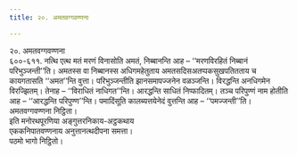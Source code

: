 ```yaml
---
title: २०. अमतवग्गवण्णना

---
```

२०. अमतवग्गवण्णना  
६००-६११. नत्थि एत्थ मतं मरणं विनासोति अमतं, निब्बानन्ति आह – ‘‘मरणविरहितं निब्बानं परिभुञ्‍जन्ती’’ति। अमतस्स वा निब्बानस्स अधिगमहेतुताय अमतसदिसअतप्पकसुखपतितताय च कायगतासति ‘‘अमत’’न्ति वुत्ता। परिभुञ्‍जन्तीति झानसमापज्‍जनेन वळञ्‍जन्ति। विरद्धन्ति अनधिगमेन विरज्झितम्। तेनाह – ‘‘विराधितं नाधिगत’’न्ति। आरद्धन्ति साधितं निप्फादितम्। तञ्‍च परिपुण्णं नाम होतीति आह – ‘‘आरद्धन्ति परिपुण्ण’’न्ति। पमादिंसूति कालब्यत्तयेनेदं वुत्तन्ति आह – ‘‘पमज्‍जन्ती’’ति।  
अमतवग्गवण्णना निट्ठिता।  
इति मनोरथपूरणिया अङ्गुत्तरनिकाय-अट्ठकथाय  
एककनिपातवण्णनाय अनुत्तानत्थदीपना समत्ता।  
पठमो भागो निट्ठितो।  
